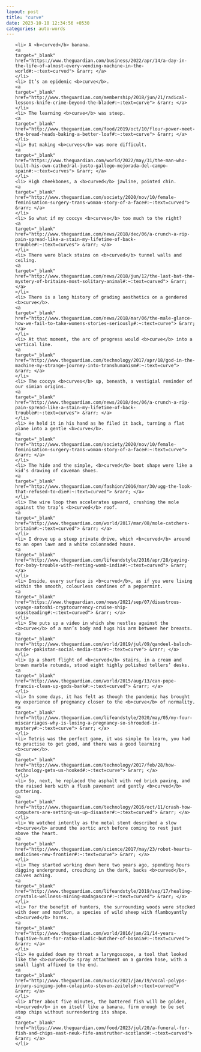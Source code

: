 ```yaml
---
layout: post
title: "curve"
date: 2023-10-10 12:34:56 +0530
categories: auto-words
---
```

<ol>

    <li> A <b>curved</b> banana.
    <a 
    target="_blank" 
    href="https://www.theguardian.com/business/2022/apr/14/a-day-in-the-life-of-almost-every-vending-machine-in-the-world#:~:text=curved"> &rarr; </a>
    </li>
    <li> It’s an epidemic <b>curve</b>.
    <a 
    target="_blank" 
    href="http://www.theguardian.com/membership/2018/jun/21/radical-lessons-knife-crime-beyond-the-blade#:~:text=curve"> &rarr; </a>
    </li>
    <li> The learning <b>curve</b> was steep.
    <a 
    target="_blank" 
    href="http://www.theguardian.com/food/2019/oct/10/flour-power-meet-the-bread-heads-baking-a-better-loaf#:~:text=curve"> &rarr; </a>
    </li>
    <li> But making <b>curves</b> was more difficult.
    <a 
    target="_blank" 
    href="https://www.theguardian.com/world/2022/may/31/the-man-who-built-his-own-cathedral-justo-gallego-mejorada-del-campo-spain#:~:text=curves"> &rarr; </a>
    </li>
    <li> High cheekbones, a <b>curved</b> jawline, pointed chin.
    <a 
    target="_blank" 
    href="http://www.theguardian.com/society/2020/nov/10/female-feminisation-surgery-trans-woman-story-of-a-face#:~:text=curved"> &rarr; </a>
    </li>
    <li> So what if my coccyx <b>curves</b> too much to the right?
    <a 
    target="_blank" 
    href="http://www.theguardian.com/news/2018/dec/06/a-crunch-a-rip-pain-spread-like-a-stain-my-lifetime-of-back-trouble#:~:text=curves"> &rarr; </a>
    </li>
    <li> There were black stains on <b>curved</b> tunnel walls and ceiling.
    <a 
    target="_blank" 
    href="http://www.theguardian.com/news/2018/jun/12/the-last-bat-the-mystery-of-britains-most-solitary-animal#:~:text=curved"> &rarr; </a>
    </li>
    <li> There is a long history of grading aesthetics on a gendered <b>curve</b>.
    <a 
    target="_blank" 
    href="http://www.theguardian.com/news/2018/mar/06/the-male-glance-how-we-fail-to-take-womens-stories-seriously#:~:text=curve"> &rarr; </a>
    </li>
    <li> At that moment, the arc of progress would <b>curve</b> into a vertical line.
    <a 
    target="_blank" 
    href="http://www.theguardian.com/technology/2017/apr/18/god-in-the-machine-my-strange-journey-into-transhumanism#:~:text=curve"> &rarr; </a>
    </li>
    <li> The coccyx <b>curves</b> up, beneath, a vestigial reminder of our simian origins.
    <a 
    target="_blank" 
    href="http://www.theguardian.com/news/2018/dec/06/a-crunch-a-rip-pain-spread-like-a-stain-my-lifetime-of-back-trouble#:~:text=curves"> &rarr; </a>
    </li>
    <li> He held it in his hand as he filed it back, turning a flat plane into a gentle <b>curve</b>.
    <a 
    target="_blank" 
    href="http://www.theguardian.com/society/2020/nov/10/female-feminisation-surgery-trans-woman-story-of-a-face#:~:text=curve"> &rarr; </a>
    </li>
    <li> The hide and the simple, <b>curved</b> boot shape were like a kid’s drawing of caveman shoes.
    <a 
    target="_blank" 
    href="http://www.theguardian.com/fashion/2016/mar/30/ugg-the-look-that-refused-to-die#:~:text=curved"> &rarr; </a>
    </li>
    <li> The wire loop then accelerates upward, crushing the mole against the trap’s <b>curved</b> roof.
    <a 
    target="_blank" 
    href="http://www.theguardian.com/world/2017/mar/08/mole-catchers-britain#:~:text=curved"> &rarr; </a>
    </li>
    <li> I drove up a steep private drive, which <b>curved</b> around to an open lawn and a white colonnaded house.
    <a 
    target="_blank" 
    href="http://www.theguardian.com/lifeandstyle/2016/apr/28/paying-for-baby-trouble-with-renting-womb-india#:~:text=curved"> &rarr; </a>
    </li>
    <li> Inside, every surface is <b>curved</b>, as if you were living within the smooth, colourless confines of a peppermint.
    <a 
    target="_blank" 
    href="https://www.theguardian.com/news/2021/sep/07/disastrous-voyage-satoshi-cryptocurrency-cruise-ship-seassteading#:~:text=curved"> &rarr; </a>
    </li>
    <li> She puts up a video in which she nestles against the <b>curve</b> of a man’s body and hugs his arm between her breasts.
    <a 
    target="_blank" 
    href="http://www.theguardian.com/world/2019/jul/09/qandeel-baloch-murder-pakistan-social-media-star#:~:text=curve"> &rarr; </a>
    </li>
    <li> Up a short flight of <b>curved</b> stairs, in a cream and brown marble rotunda, stood eight highly polished tellers’ desks.
    <a 
    target="_blank" 
    href="http://www.theguardian.com/world/2015/aug/13/can-pope-francis-clean-up-gods-bank#:~:text=curved"> &rarr; </a>
    </li>
    <li> On some days, it has felt as though the pandemic has brought my experience of pregnancy closer to the <b>curve</b> of normality.
    <a 
    target="_blank" 
    href="http://www.theguardian.com/lifeandstyle/2020/may/05/my-four-miscarriages-why-is-losing-a-pregnancy-so-shrouded-in-mystery#:~:text=curve"> &rarr; </a>
    </li>
    <li> Tetris was the perfect game, it was simple to learn, you had to practise to get good, and there was a good learning <b>curve</b>.
    <a 
    target="_blank" 
    href="http://www.theguardian.com/technology/2017/feb/28/how-technology-gets-us-hooked#:~:text=curve"> &rarr; </a>
    </li>
    <li> So, next, he replaced the asphalt with red brick paving, and the raised kerb with a flush pavement and gently <b>curved</b> guttering.
    <a 
    target="_blank" 
    href="http://www.theguardian.com/technology/2016/oct/11/crash-how-computers-are-setting-us-up-disaster#:~:text=curved"> &rarr; </a>
    </li>
    <li> We watched intently as the metal stent described a slow <b>curve</b> around the aortic arch before coming to rest just above the heart.
    <a 
    target="_blank" 
    href="http://www.theguardian.com/science/2017/may/23/robot-hearts-medicines-new-frontier#:~:text=curve"> &rarr; </a>
    </li>
    <li> They started working down here two years ago, spending hours digging underground, crouching in the dark, backs <b>curved</b>, calves aching.
    <a 
    target="_blank" 
    href="http://www.theguardian.com/lifeandstyle/2019/sep/17/healing-crystals-wellness-mining-madagascar#:~:text=curved"> &rarr; </a>
    </li>
    <li> For the benefit of hunters, the surrounding woods were stocked with deer and mouflon, a species of wild sheep with flamboyantly <b>curved</b> horns.
    <a 
    target="_blank" 
    href="http://www.theguardian.com/world/2016/jan/21/14-years-fugitive-hunt-for-ratko-mladic-butcher-of-bosnia#:~:text=curved"> &rarr; </a>
    </li>
    <li> He guided down my throat a laryngoscope, a tool that looked like the <b>curved</b> spray attachment on a garden hose, with a small light affixed to the end.
    <a 
    target="_blank" 
    href="http://www.theguardian.com/music/2021/jan/19/vocal-polyps-injury-singing-john-colapinto-steven-zeitels#:~:text=curved"> &rarr; </a>
    </li>
    <li> After about five minutes, the battered fish will be golden, <b>curved</b> in on itself like a banana, firm enough to be set atop chips without surrendering its shape.
    <a 
    target="_blank" 
    href="https://www.theguardian.com/food/2023/jul/20/a-funeral-for-fish-and-chips-east-neuk-fife-anstruther-scotland#:~:text=curved"> &rarr; </a>
    </li>